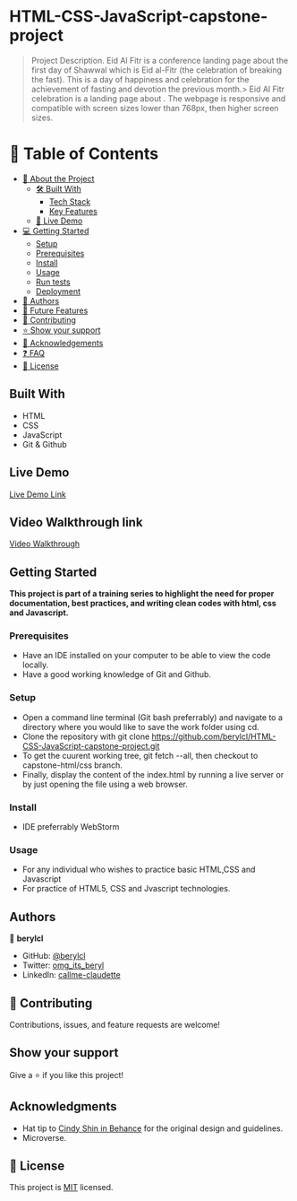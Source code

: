 # HTML-CSS-JavaScript-capstone-project
<a name="readme-top"></a>


> Project Description.
>Eid Al Fitr is a conference landing page about the first day of Shawwal which is Eid al-Fitr (the celebration of breaking the fast). This is a day of happiness and celebration for the achievement of fasting and devotion the previous month.> Eid Al Fitr celebration is a landing page about . The webpage is responsive and compatible with screen sizes lower than 768px, then higher screen sizes.
<!-- TABLE OF CONTENTS -->

# 📗 Table of Contents

- [📖 About the Project](#about-project)
  - [🛠 Built With](#built-with)
    - [Tech Stack](#tech-stack)
    - [Key Features](#key-features)
  - [🚀 Live Demo](#live-demo)
- [💻 Getting Started](#getting-started)
  - [Setup](#setup)
  - [Prerequisites](#prerequisites)
  - [Install](#install)
  - [Usage](#usage)
  - [Run tests](#run-tests)
  - [Deployment](#triangular_flag_on_post-deployment)
- [👥 Authors](#authors)
- [🔭 Future Features](#future-features)
- [🤝 Contributing](#contributing)
- [⭐️ Show your support](#support)
- [🙏 Acknowledgements](#acknowledgements)
- [❓ FAQ](#faq)
- [📝 License](#license)
## Built With

- HTML
- CSS
- JavaScript
- Git & Github

## Live Demo
[Live Demo Link](https://berylcl.github.io/HTML-CSS-JavaScript-capstone-project/)

## Video Walkthrough link
[Video Walkthrough](https://www.loom.com/share/196771a3d2a641b8a2190569c34ea736)

## Getting Started

**This project is part of a training series to highlight the need for proper documentation, best practices, and writing clean codes with html, css and Javascript.**


### Prerequisites
- Have an IDE installed on your computer to be able to view the code locally.
- Have a good working knowledge of Git and Github.

### Setup
- Open a command line terminal (Git bash preferrably) and navigate to a directory where you would like to save the work folder using cd.
- Clone the repository with git clone https://github.com/berylcl/HTML-CSS-JavaScript-capstone-project.git
- To get the cuurent working tree, git fetch --all, then checkout to capstone-html/css branch.
- Finally, display the content of the index.html by running a live server or by just opening the file using a web browser.

### Install
- IDE preferrably WebStorm

### Usage
- For any individual who wishes to practice basic HTML,CSS and Javascript
- For practice of HTML5, CSS and Jvascript technologies.


## Authors

👤 **berylcl**

- GitHub: [@berylcl](https://github.com/Gakiiberyl)
- Twitter: [omg_its_beryl](https://twitter.com/omg_its_beryl)
- LinkedIn: [callme-claudette](https://www.linkedin.com/in/callme-claudette-83a796230/)

## 🤝 Contributing
Contributions, issues, and feature requests are welcome!



## Show your support

Give a ⭐️ if you like this project!
## Acknowledgments

- Hat tip to [Cindy Shin in Behance](https://www.behance.net/adagio07) for the original design and guidelines.
- Microverse.

## 📝 License


This project is [MIT](https://github.com/berylcl/HTML-CSS-JavaScript-capstone-project/blob/main/LICENSE) licensed.
